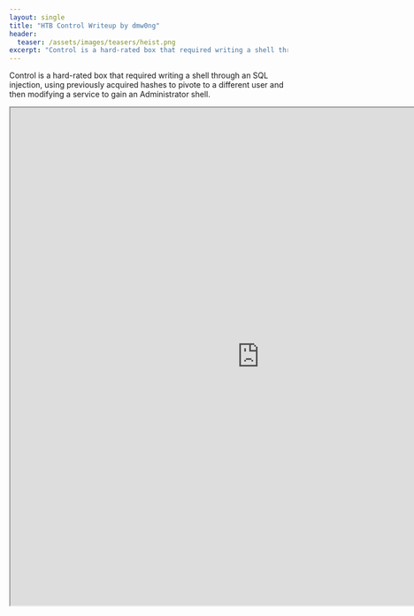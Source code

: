 ```yaml
---
layout: single
title: "HTB Control Writeup by dmw0ng"
header:
  teaser: /assets/images/teasers/heist.png
excerpt: "Control is a hard-rated box that required writing a shell through an SQL injection, using previously acquired hashes to pivote to a different user and then modifying a service to gain an Administrator shell."
---
```


Control is a hard-rated box that required writing a shell through an SQL injection, using previously acquired hashes to pivote to a different user and then modifying a service to gain an Administrator shell.

<iframe height="900" src="https://drive.google.com/viewerng/viewer?embedded=true&amp;url=https://birdsarentrealctf.dev/content/dmw0ng/control/Hack_the_Box_-_Control.pdf" width="900"></iframe>
